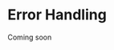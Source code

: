 # Error Handling

Coming soon

<!-- [Custom collaborative types](TODO: custom types) or [custom serializers](TODO: serialization) might have bugs that produce errors or inconsistencies at runtime. These bugs can potentially corrupt the collaborative state forever, so they are best avoided.

Coming soon: how the library handles errors, and advice for recovering from a bug. (First thing to try: refresh the app, so that its state is reloaded from past messages.) -->

<!-- TODO

On sender: user may need to refresh the page, in case you did something with the op locally that wasn't caused by a message (user processes the mesage like anyone else). Bad op won't do anything to anyone, except for partial state ops?

On receiver: WIP. But if it errors during receipt on the sender, it won't get sent.

Versioning?

If one of your collaborative types tries to apply the wrong `ElementSerializer` to a type, it may deserialize to an unexpected value. However, the value will still be consistent on all replicas (including the sender): the user who performs an operation applies it locally by processing the message, just like all other users, and so they will end up with the same deserialized value.

In case of inconsistency: refresh the page, hope that it's not ordering related or that the order will EC eventually.  Need to avoid saving?  Try not to get into this situation (might not be recoverable). -->
